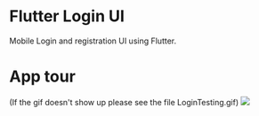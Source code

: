 # Flutter Login UI
Mobile Login and registration UI using Flutter.
# App tour
(If the gif doesn't show up please see the file LoginTesting.gif)
![](https://github.com/Ziad-Hegazy/Flutter-Login-UI/blob/main/LoginTesting.gif)

